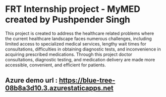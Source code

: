 # FRT Internship project - MyMED created by Pushpender Singh
This project is created to address the healthcare related problems where the current healthcare landscape faces numerous challenges, including limited access to specialized medical services, lengthy wait times for consultations, difficulties in obtaining diagnostic tests, and inconvenience in acquiring prescribed medications. Through this project doctor consultations, diagnostic testing, and medication delivery are made more accessible, convenient, and efficient for patients.
## Azure demo url : https://blue-tree-08b8a3d10.3.azurestaticapps.net
